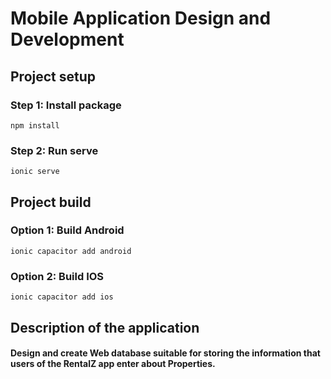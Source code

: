 # Mobile Application Design and Development

## Project setup

### Step 1: Install package

```
npm install
```

### Step 2: Run serve
```
ionic serve
```

## Project build

### Option 1: Build Android
```
ionic capacitor add android
```

### Option 2: Build IOS
```
ionic capacitor add ios
```

## Description of the application

<h4> Design and create Web database suitable for storing the information that users of the RentalZ app enter about Properties.   </h4>
